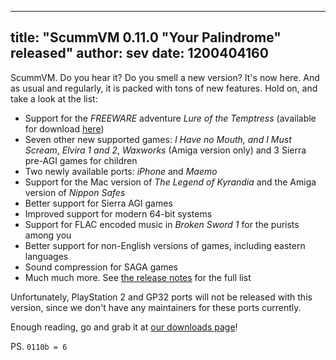 
---
title: "ScummVM 0.11.0 \"Your Palindrome\" released"
author: sev
date: 1200404160
---

ScummVM. Do you hear it? Do you smell a new version? It's now here. And as usual and regularly, it is packed with tons of new features. Hold on, and take a look at the list:

*   Support for the *FREEWARE* adventure *Lure of the Temptress* (available for download [here](/downloads/))
*   Seven other new supported games: *I Have no Mouth, and I Must Scream*, *Elvira 1 and 2*, *Waxworks* (Amiga version only) and 3 Sierra pre-AGI games for children
*   Two newly available ports: *iPhone* and *Maemo*
*   Support for the Mac version of *The Legend of Kyrandia* and the Amiga version of *Nippon Safes*
*   Better support for Sierra AGI games
*   Improved support for modern 64-bit systems
*   Support for FLAC encoded music in *Broken Sword 1* for the purists among you
*   Better support for non-English versions of games, including eastern languages
*   Sound compression for SAGA games
*   Much much more. See [the release notes](/frs/scummvm/0.11.0/ReleaseNotes) for the full list

Unfortunately, PlayStation 2 and GP32 ports will not be released with this version, since we don't have any maintainers for these ports currently.

Enough reading, go and grab it at [our downloads page](/downloads/)!

PS. `0110b = 6`
